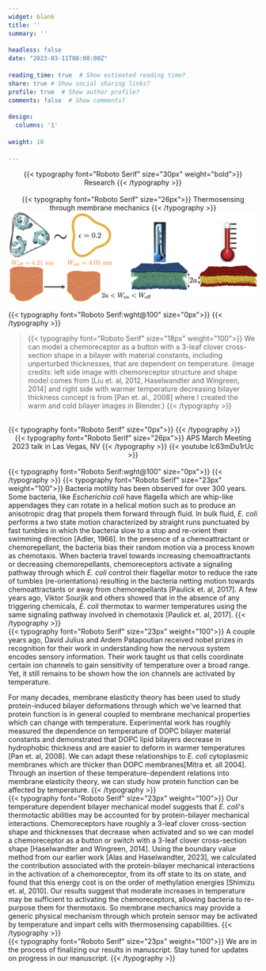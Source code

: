 ```yaml
---
widget: blank
title: ''
summary: ''

headless: false
date: "2023-03-11T00:00:00Z"

reading_time: true  # Show estimated reading time?
share: true # Show social sharing links?
profile: true  # Show author profile?
comments: false  # Show comments?

design:
  columns: '1'

weight: 10

---
```

<center>
{{< typography font="Roboto Serif" size="30px" weight="bold">}}
  Research
{{< /typography >}}
</center>
<br>
<center>
{{< typography font="Roboto Serif" size="26px">}}
  Thermosensing through membrane mechanics
{{< /typography >}}
</center>
<img src="thermosensing_cover.png">

{{< typography font="Roboto Serif:wght@100" size="0px">}}
{{< /typography >}}
> {{< typography font="Roboto Serif" size="18px" weight="100">}}
    We can model a chemoreceptor as a button with a 3-leaf clover cross-section shape in a bilayer with material constants, including unperturbed thicknesses, that are dependent on temperature. (image credits: left side image with chemoreceptor structure and shape model comes from [Liu et. al, 2012, Haselwandter and Wingreen, 2014] and right side with warmer temperature decreasing bilayer thickness concept is from [Pan et. al., 2008] where I created the warm and cold bilayer images in Blender.)
  {{< /typography >}}

<br>
{{< typography font="Roboto Serif" size="0px">}}
{{< /typography >}}
<center>
{{< typography font="Roboto Serif" size="26px">}}
  APS March Meeting 2023 talk in Las Vegas, NV
{{< /typography >}}
{{< youtube lc63mDu1rUc >}}
</center>
<br>
{{< typography font="Roboto Serif:wght@100" size="0px">}}
{{< /typography >}}
{{< typography font="Roboto Serif" size="23px" weight="100">}}
  Bacteria motility has been observed for over 300 years. Some bacteria, like <i>Escherichia coli</i> have flagella which are whip-like appendages they can rotate in a helical motion such as to produce an anisotropic drag that propels them forward through fluid. In bulk fluid, <i>E. coli</i> performs a two state motion characterized by straight runs punctuated by fast tumbles in which the bacteria slow to a stop and re-orient their swimming direction [Adler, 1966]. In the presence of a chemoattractant or chemorepellant, the bacteria bias their random motion via a process known as chemotaxis. When bacteria travel towards increasing chemoattractants or decreasing chemorepellants, chemoreceptors activate a signaling pathway through which <i>E. coli</i> control their flagellar motor to reduce the rate of tumbles (re-orientations) resulting in the bacteria netting motion towards chemoattractants or away from chemorepellants [Paulick et. al, 2017]. A few years ago, Viktor Sourjik and others showed that in the absence of any triggering chemicals, <i>E. coli</i> thermotax to warmer temperatures using the same signaling pathway involved in chemotaxis [Paulick et. al, 2017].
{{< /typography >}}
<br>
{{< typography font="Roboto Serif" size="23px" weight="100">}}
   A couple years ago, David Julius and Ardem Patapoutian received nobel prizes in recognition for their work in understanding how the nervous system encodes sensory information. Their work taught us that cells coordinate certain ion channels to gain sensitivity of temperature over a broad range. Yet, it still remains to be shown how the ion channels are activated by temperature.

   For many decades, membrane elasticity theory has been used to study protein-induced bilayer deformations through which we've learned that protein function is in general coupled to membrane mechanical properties which can change with temperature. Experimental work has roughly measured the dependence on temperature of DOPC bilayer material constants and demonstrated that DOPC lipid bilayers decrease in hydrophobic thickness and are easier to deform in warmer temperatures [Pan et. al, 2008]. We can adapt these relationships to <i>E. coli</i> cytoplasmic membranes which are thicker than DOPC membranes[Mitra et. all 2004]. Through an insertion of these temperature-dependent relations into membrane elasticity theory, we can study how protein function can be affected by temperature.
{{< /typography >}}
<br>
{{< typography font="Roboto Serif" size="23px" weight="100">}}
Our temperature dependent bilayer mechanical model suggests that <i>E. coli</i>'s thermotactic abilities may be accounted for by protein-bilayer mechanical interactions. Chemoreceptors have roughly a 3-leaf clover cross-section shape and thicknesses that decrease when activated and so we can model a chemoreceptor as a button or switch with a 3-leaf clover cross-section shape [Haselwandter and Wingreen, 2014]. Using the boundary value method from our earlier work [Alas and Haselwandter, 2023], we calculated the contribution associated with the protein-bilayer mechanical interactions in the activation of a chemoreceptor, from its off state to its on state, and found that this energy cost is on the order of methylation energies [Shimizu et. al, 2010]. Our results suggest that moderate increases in temperature may be sufficient to activating the chemoreceptors, allowing bacteria to re-purpose them for thermotaxis. So membrane mechanics may provide a generic physical mechanism through which protein sensor may be activated by temperature and impart cells with thermosensing capabilities. 
{{< /typography >}}
<br>
{{< typography font="Roboto Serif" size="23px" weight="100">}}
We are in the process of finalizing our results in manuscript. Stay tuned for updates on progress in our manuscript.
{{< /typography >}}